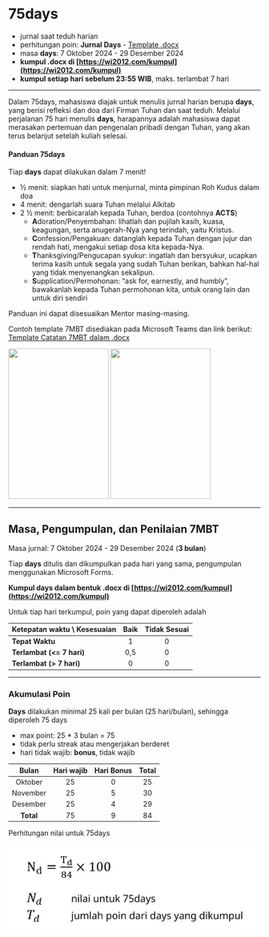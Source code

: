 # 75days

- jurnal saat teduh harian
- perhitungan poin: **Jurnal Days** - [Template .docx](./assets/docs/template-7mbt.docx)
- masa **days**: 7 Oktober 2024 - 29 Desember 2024
- **kumpul .docx di [https://wi2012.com/kumpul](https://wi2012.com/kumpul)**
- **kumpul setiap hari sebelum 23:55 WIB**, maks. terlambat 7 hari

* * *

Dalam 75days, mahasiswa diajak untuk menulis jurnal harian berupa **days**, yang berisi refleksi dan doa dari Firman Tuhan dan saat teduh. Melalui perjalanan 75 hari menulis **days**, harapannya adalah mahasiswa dapat merasakan pertemuan dan pengenalan pribadi dengan Tuhan, yang akan terus belanjut setelah kuliah selesai.

#### Panduan 75days

Tiap **days** dapat dilakukan dalam 7 menit!
- ½ menit:	siapkan hati untuk menjurnal, minta pimpinan Roh Kudus dalam doa
- 4 menit: 	dengarlah suara Tuhan melalui Alkitab
- 2 ½ menit: 	berbicaralah kepada Tuhan, berdoa (contohnya **ACTS**)
    - **A**doration/Penyembahan: lihatlah dan pujilah kasih, kuasa, keagungan, serta anugerah-Nya yang terindah, yaitu Kristus.
    - **C**onfession/Pengakuan: datanglah kepada Tuhan dengan jujur dan rendah hati, mengakui setiap dosa kita kepada-Nya.
    - **T**hanksgiving/Pengucapan syukur: ingatlah dan bersyukur, ucapkan terima kasih untuk segala yang sudah Tuhan berikan, bahkan hal-hal yang tidak menyenangkan sekalipun.
    - **S**upplication/Permohonan: “ask for, earnestly, and humbly”, bawakanlah kepada Tuhan permohonan kita, untuk orang lain dan untuk diri sendiri

Panduan ini dapat disesuaikan Mentor masing-masing.

Contoh template 7MBT disediakan pada Microsoft Teams dan link berikut:
[Template Catatan 7MBT dalam .docx](./404.md)

<img src="./assets/img/7mbt.jpg" width="200" height="300">
<img src="./assets/img/7mwg.jpg" width="200" height="300">

* * *

## Masa, Pengumpulan, dan Penilaian 7MBT

Masa jurnal: 7 Oktober 2024 - 29 Desember 2024 (**3 bulan**)

Tiap **days** ditulis dan dikumpulkan pada hari yang sama, pengumpulan menggunakan Microsoft Forms.

**Kumpul days dalam bentuk .docx di [https://wi2012.com/kumpul](https://wi2012.com/kumpul)**

Untuk tiap hari terkumpul, poin yang dapat diperoleh adalah

| Ketepatan waktu \ Kesesuaian | Baik | Tidak Sesuai |
|:-----------------------------|:----:|:-----------:|
| **Tepat Waktu** | 1 | 0 |
| **Terlambat (<= 7 hari)** | 0,5 | 0 |
| **Terlambat (> 7 hari)** | 0 | 0 |

* * *

### Akumulasi Poin

**Days** dilakukan minimal 25 kali per bulan (25 hari/bulan), sehingga diperoleh 75 days
- max point: 25 * 3 bulan = 75
- tidak perlu streak atau mengerjakan berderet
- hari tidak wajib: **bonus**, tidak wajib

| Bulan | Hari wajib | Hari Bonus | Total |
|:-----:|:---------:|:---------:|:-----:|
| Oktober | 25 | 0 | 25 |
| November | 25 | 5 | 30 |
| Desember | 25 | 4 | 29 |
| **Total** | 75 | 9 | 84 |

Perhitungan nilai untuk 75days

![Perhitungan Akhir](./assets/img/eq-75days.jpg)